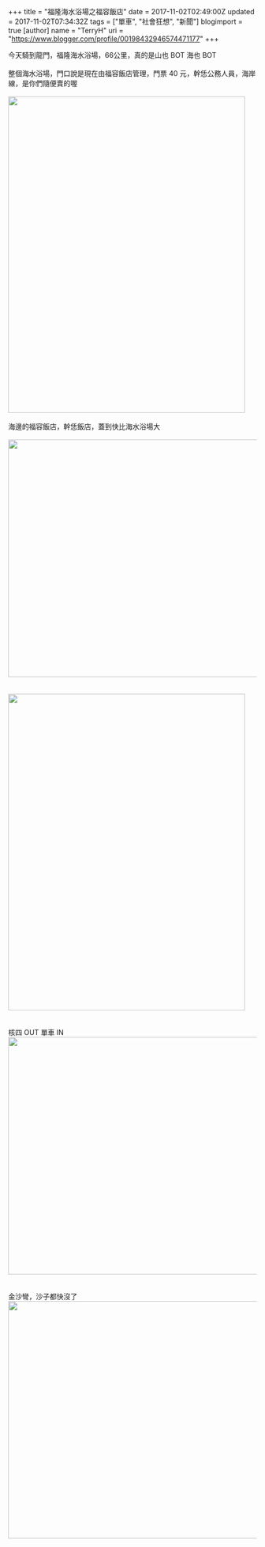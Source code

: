 +++
title = "福隆海水浴場之福容飯店"
date = 2017-11-02T02:49:00Z
updated = 2017-11-02T07:34:32Z
tags = ["單車", "社會狂想", "新聞"]
blogimport = true 
[author]
	name = "TerryH"
	uri = "https://www.blogger.com/profile/00198432946574471177"
+++

今天騎到龍門，福隆海水浴場，66公里，真的是山也 BOT 海也 BOT<br /><br />整個海水浴場，門口說是現在由福容飯店管理，門票 40 元，幹恁公務人員，海岸線，是你們隨便賣的喔<br /><br /><a href="https://1.bp.blogspot.com/-tpwIxptug1s/WfrpZaX7uKI/AAAAAAAAJkU/p7SSNNyfZEYL2z4gkDRNoq3h0itRwVsVACKgBGAs/s1600/IMAG0175.jpg" imageanchor="1" ><img border="0" src="https://1.bp.blogspot.com/-tpwIxptug1s/WfrpZaX7uKI/AAAAAAAAJkU/p7SSNNyfZEYL2z4gkDRNoq3h0itRwVsVACKgBGAs/s640/IMAG0175.jpg" width="480" height="640" data-original-width="1200" data-original-height="1600" /></a><br /><br />海邊的福容飯店，幹恁飯店，蓋到快比海水浴場大<br /><br /><a href="https://1.bp.blogspot.com/-omXlx-bZ2p0/WfrpZa47VEI/AAAAAAAAJkU/lBE9ePks8AAna1XLdWTgKNDGHjSW3UySACKgBGAs/s1600/IMAG0174.jpg" imageanchor="1" ><img border="0" src="https://1.bp.blogspot.com/-omXlx-bZ2p0/WfrpZa47VEI/AAAAAAAAJkU/lBE9ePks8AAna1XLdWTgKNDGHjSW3UySACKgBGAs/s640/IMAG0174.jpg" width="640" height="480" data-original-width="1600" data-original-height="1200" /></a><br /><br /><br /><a href="https://3.bp.blogspot.com/-7ek6fWKpyY0/WfrpZV45A8I/AAAAAAAAJkU/xU__V9VTMIsYk_fSoYOjYCnfjn3Qb43owCKgBGAs/s1600/IMAG0170.jpg" imageanchor="1" ><img border="0" src="https://3.bp.blogspot.com/-7ek6fWKpyY0/WfrpZV45A8I/AAAAAAAAJkU/xU__V9VTMIsYk_fSoYOjYCnfjn3Qb43owCKgBGAs/s640/IMAG0170.jpg" width="480" height="640" data-original-width="1200" data-original-height="1600" /></a><br /><br /><br />核四 OUT 單車 IN<br /><a href="https://4.bp.blogspot.com/-dFCbn-4JnC0/WfrpZR70rvI/AAAAAAAAJkU/xpXW0naRYV4r_a012TnvbU5-3f1gfEtiwCKgBGAs/s1600/IMAG0167.jpg" imageanchor="1" ><img border="0" src="https://4.bp.blogspot.com/-dFCbn-4JnC0/WfrpZR70rvI/AAAAAAAAJkU/xpXW0naRYV4r_a012TnvbU5-3f1gfEtiwCKgBGAs/s640/IMAG0167.jpg" width="640" height="480" data-original-width="1600" data-original-height="1200" /></a><br /><br /><br />金沙彎，沙子都快沒了<br /><a href="https://1.bp.blogspot.com/-OWTmUoMZCzA/WfrpZZkkp8I/AAAAAAAAJkU/zL3wy60RpRICZPFVX43t9IgOSpouZo1_gCKgBGAs/s1600/IMAG0166.jpg" imageanchor="1" ><img border="0" src="https://1.bp.blogspot.com/-OWTmUoMZCzA/WfrpZZkkp8I/AAAAAAAAJkU/zL3wy60RpRICZPFVX43t9IgOSpouZo1_gCKgBGAs/s640/IMAG0166.jpg" width="640" height="480" data-original-width="1600" data-original-height="1200" /></a>
